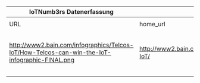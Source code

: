 |IoTNumb3rs Datenerfassung|||||||||||
| ---- | ---- | ---- | ---- | ---- | ---- | ---- | ---- | ---- | ---- | ---- |
||||||||||||
|URL|home_url|filename|device_class|device_count|market_class|market_volume|prognosis_year|publication_year|authorship_class|Dropbox folder|
|http://www2.bain.com/infographics/Telcos-IoT/How-Telcos-can-win-the-IoT-infographic-FINAL.png|http://www2.bain.com/infographics/Telcos-IoT/|file5_How-Telcos-can-win-the-IoT-infographic-FINAL.png|telcos devices||opportunity|28000000000|2020|2017|company|MariaMarg/20181117-0000|

